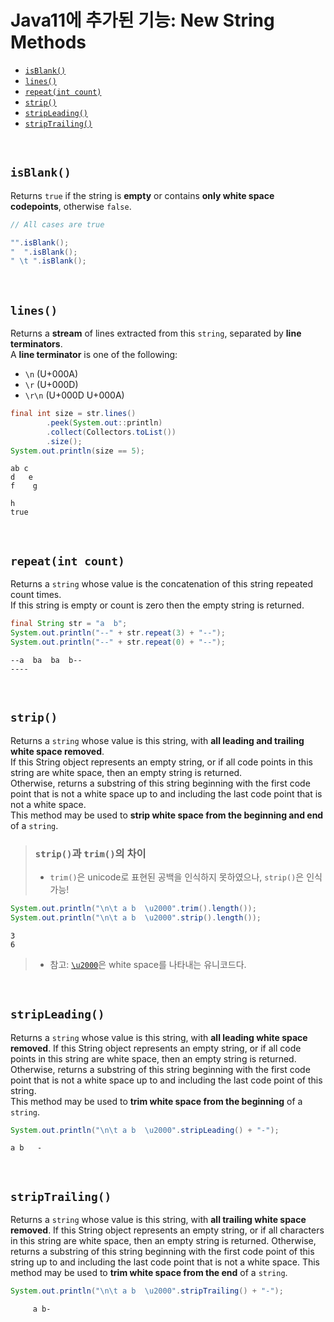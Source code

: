 # Java11에 추가된 기능: New String Methods
- [`isBlank()`](#isBlank())
- [`lines()`](#lines())
- [`repeat​(int count)`](#repeat​(int-count))
- [`strip()`](#strip())
- [`stripLeading()`](#stripLeading())
- [`stripTrailing()`](#stripTrailing())

<br/>

## `isBlank()`
Returns `true` if the string is **empty** or contains **only white space codepoints**, otherwise `false`.

```java
// All cases are true

"".isBlank(); 
"  ".isBlank();
" \t ".isBlank();
```

<br/>

## `lines()`
Returns a **stream** of lines extracted from this `string`, separated by **line terminators**.     
A **line terminator** is one of the following:   
- `\n` (U+000A) 
- `\r` (U+000D)
- `\r\n` (U+000D U+000A)

```java
final int size = str.lines()
        .peek(System.out::println)
        .collect(Collectors.toList())
        .size();
System.out.println(size == 5);
```
  
```
ab c
d	e
f    g

h
true
```
  
<br/>

## `repeat​(int count)`
Returns a `string` whose value is the concatenation of this string repeated count times.   
If this string is empty or count is zero then the empty string is returned.

```java
final String str = "a  b";
System.out.println("--" + str.repeat(3) + "--");
System.out.println("--" + str.repeat(0) + "--");
```

```
--a  ba  ba  b--
----
```

<br/>

## `strip()`
Returns a `string` whose value is this string, with **all leading and trailing white space removed**.   
If this String object represents an empty string, or if all code points in this string are white space, then an empty string is returned.   
Otherwise, returns a substring of this string beginning with the first code point that is not a white space up to and including the last code point that is not a white space.   
This method may be used to **strip white space from the beginning and end** of a `string`.    
  
> ### `strip()`과 `trim()`의 차이
> - `trim()`은 unicode로 표현된 공백을 인식하지 못하였으나, `strip()`은 인식 가능!
> 

```java
System.out.println("\n\t a b  \u2000".trim().length());
System.out.println("\n\t a b  \u2000".strip().length());
```

```
3
6
```

> - 참고: [`\u2000`](https://en.wikipedia.org/wiki/Whitespace_character#Unicode)은 white space를 나타내는 유니코드다. 

<br/>

## `stripLeading()`
Returns a `string` whose value is this string, with **all leading white space removed**.
If this String object represents an empty string, or if all code points in this string are white space, then an empty string is returned.   
Otherwise, returns a substring of this string beginning with the first code point that is not a white space up to and including the last code point of this string.    
This method may be used to **trim white space from the beginning** of a `string`.  

```java
System.out.println("\n\t a b  \u2000".stripLeading() + "-");
```

```
a b   -
```

<br/>

## `stripTrailing()`
Returns a `string` whose value is this string, with **all trailing white space removed**.
If this String object represents an empty string, or if all characters in this string are white space, then an empty string is returned.
Otherwise, returns a substring of this string beginning with the first code point of this string up to and including the last code point that is not a white space.
This method may be used to **trim white space from the end** of a `string`.

```java
System.out.println("\n\t a b  \u2000".stripTrailing() + "-");
```

```
	 a b-
```
